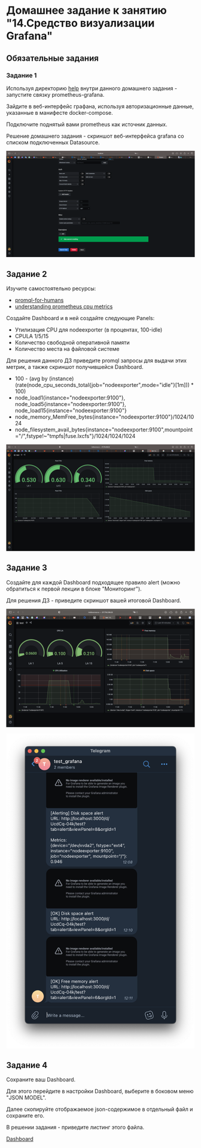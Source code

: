 # Домашнее задание к занятию "14.Средство визуализации Grafana"

## Обязательные задания

### Задание 1
Используя директорию [help](./help) внутри данного домашнего задания - запустите связку prometheus-grafana.

Зайдите в веб-интерфейс графана, используя авторизационные данные, указанные в манифесте docker-compose.

Подключите поднятый вами prometheus как источник данных.

Решение домашнего задания - скриншот веб-интерфейса grafana со списком подключенных Datasource.

![](https://github.com/omega-pasha/mnt-homeworks/blob/MNT-video/10-monitoring-03-grafana/Снимок%20экрана%202023-02-05%20в%2021.11.39.png)

## Задание 2
Изучите самостоятельно ресурсы:
- [promql-for-humans](https://timber.io/blog/promql-for-humans/#cpu-usage-by-instance)
- [understanding prometheus cpu metrics](https://www.robustperception.io/understanding-machine-cpu-usage)

Создайте Dashboard и в ней создайте следующие Panels:
- Утилизация CPU для nodeexporter (в процентах, 100-idle)
- CPULA 1/5/15
- Количество свободной оперативной памяти
- Количество места на файловой системе

Для решения данного ДЗ приведите promql запросы для выдачи этих метрик, а также скриншот получившейся Dashboard.

- 100 - (avg by (instance) (rate(node_cpu_seconds_total{job="nodeexporter",mode="idle"}[1m])) * 100)
- node_load1{instance="nodeexporter:9100"}, node_load5{instance="nodeexporter:9100"}, node_load15{instance="nodeexporter:9100"}
- node_memory_MemFree_bytes{instance="nodeexporter:9100"}/1024/1024
- node_filesystem_avail_bytes{instance="nodeexporter:9100",mountpoint="/",fstype!~"tmpfs|fuse.lxcfs"}/1024/1024/1024

![](https://github.com/omega-pasha/mnt-homeworks/blob/MNT-video/10-monitoring-03-grafana/Снимок%20экрана%202023-02-05%20в%2023.57.41.png)

## Задание 3
Создайте для каждой Dashboard подходящее правило alert (можно обратиться к первой лекции в блоке "Мониторинг").

Для решения ДЗ - приведите скриншот вашей итоговой Dashboard.

![](https://github.com/omega-pasha/mnt-homeworks/blob/MNT-video/10-monitoring-03-grafana/Снимок%20экрана%202023-02-08%20в%2012.08.31.png)

![](https://github.com/omega-pasha/mnt-homeworks/blob/MNT-video/10-monitoring-03-grafana/Снимок%20экрана%202023-02-08%20в%2012.16.21.png)

## Задание 4
Сохраните ваш Dashboard.

Для этого перейдите в настройки Dashboard, выберите в боковом меню "JSON MODEL".

Далее скопируйте отображаемое json-содержимое в отдельный файл и сохраните его.

В решении задания - приведите листинг этого файла.

[Dashboard](https://github.com/omega-pasha/mnt-homeworks/blob/MNT-video/10-monitoring-03-grafana/dashboard.json)

